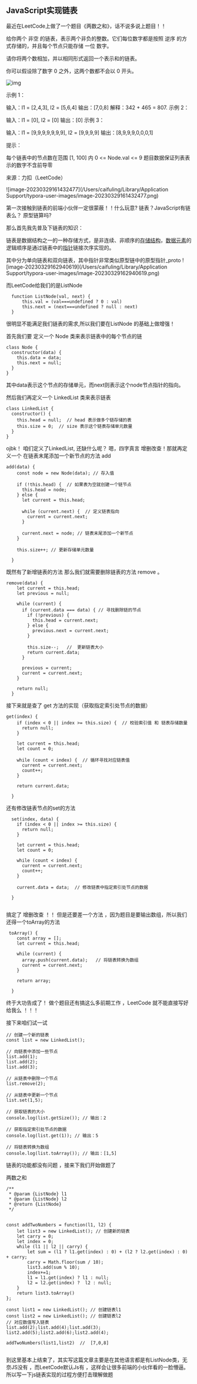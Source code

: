 ## JavaScript实现链表

最近在LeetCode上做了一个题目《两数之和》，话不说多说上题目！！

给你两个 非空 的链表，表示两个非负的整数。它们每位数字都是按照 逆序 的方式存储的，并且每个节点只能存储 一位 数字。

请你将两个数相加，并以相同形式返回一个表示和的链表。

你可以假设除了数字 0 之外，这两个数都不会以 0 开头。

![img](https://assets.leetcode-cn.com/aliyun-lc-upload/uploads/2021/01/02/addtwonumber1.jpg)

 

示例 1：

输入：l1 = [2,4,3], l2 = [5,6,4]
输出：[7,0,8]
解释：342 + 465 = 807.
示例 2：

输入：l1 = [0], l2 = [0]
输出：[0]
示例 3：

输入：l1 = [9,9,9,9,9,9,9], l2 = [9,9,9,9]
输出：[8,9,9,9,0,0,0,1]


提示：

每个链表中的节点数在范围 [1, 100] 内
0 <= Node.val <= 9
题目数据保证列表表示的数字不含前导零

来源：力扣（LeetCode）

![image-20230329161432477](/Users/caifuling/Library/Application Support/typora-user-images/image-20230329161432477.png)

第一次接触到链表的前端小伙伴一定很蒙蔽！！什么玩意?  链表？JavaScript有链表么？ 原型链算吗?

那么首先我先普及下链表的知识：

链表是数据结构之一的一种存储方式，是非连续、非顺序的[存储结构](https://baike.baidu.com/item/存储结构/350782?fromModule=lemma_inlink)，[数据元素](https://baike.baidu.com/item/数据元素/715313?fromModule=lemma_inlink)的逻辑顺序是通过链表中的[指针](https://baike.baidu.com/item/指针/2878304?fromModule=lemma_inlink)链接次序实现的。

其中分为单向链表和双向链表，其中指针非常类似原型链中的原型指针_proto
![image-20230329162940619](/Users/caifuling/Library/Application Support/typora-user-images/image-20230329162940619.png)



而LeetCode给我们的是ListNode

```
  function ListNode(val, next) {
      this.val = (val===undefined ? 0 : val)
      this.next = (next===undefined ? null : next)
  }
```

很明显不能满足我们链表的需求,所以我们要在ListNode 的基础上做增强！

首先我们要 定义一个 Node 类来表示链表中的每个节点的链

```
class Node {
  constructor(data) {
    this.data = data;
    this.next = null;
  }
}
```

其中data表示这个节点的存储单元，而next则表示这个node节点指针的指向。

然后我们再定义一个 LinkedList 类来表示链表

```
class LinkedList {
  constructor() {
    this.head = null;  // head 表示做多个链存储的表
    this.size = 0;  // size 表示这个链表存储单元数量
  }
}
```

ojbk！ 咱们定义了LinkedList,  还缺什么呢？  嗯，四字真言 增删改查！那就再定义一个 在链表末尾添加一个新节点的方法 add

```
add(data) {
    const node = new Node(data); // 存入值

    if (!this.head) {  // 如果表为空就创建一个链节点
      this.head = node;
    } else {
      let current = this.head;  
    
      while (current.next) {  // 定义链表指向
        current = current.next;
      }
    
      current.next = node; // 链表末尾添加一个新节点
    }
    
    this.size++; // 更新存储单元数量

  }

```



既然有了新增链表的方法 那么我们就需要删除链表的方法 remove 。



```
remove(data) {
    let current = this.head;
    let previous = null;

    while (current) {  
      if (current.data === data) { // 寻找删除链的节点
        if (!previous) {
          this.head = current.next;
        } else {
          previous.next = current.next;
        }
    
        this.size--;   //  更新链表大小
        return current.data;
      }
    
      previous = current;
      current = current.next;
    }
    
    return null;
  }
```



接下来就是查了 get 方法的实现（获取指定索引处节点的数据）

```
get(index) {  
    if (index < 0 || index >= this.size) {  // 校验索引值 和 链表存储数量
      return null;
    }

    let current = this.head;
    let count = 0;
    
    while (count < index) {  // 循环寻找对应链表值
      current = current.next;
      count++;
    }
    
    return current.data; 

  }
```

还有修改链表节点的set的方法



```
  set(index, data) {
    if (index < 0 || index >= this.size) {
      return null;
    }

    let current = this.head;
    let count = 0;
    
    while (count < index) {
      current = current.next;
      count++;
    }
    
    current.data = data;  // 修改链表中指定索引处节点的数据

  }


```

搞定了 增删改查  ！！ 但是还要差一个方法 ，因为题目是要输出数组，所以我们还得一个toArray的方法

```
 toArray() {
    const array = [];
    let current = this.head;

    while (current) {
      array.push(current.data);   // 将链表转换为数组
      current = current.next;
    }
    
    return array;

  } 
```

终于大功告成了！  做个题目还有搞这么多前期工作 ，LeetCode 就不能直接写好给我么 ！！！

接下来咱们试一试

```
// 创建一个新的链表
const list = new LinkedList();

// 向链表中添加一些节点
list.add(1);
list.add(2);
list.add(3);

// 从链表中删除一个节点
list.remove(2);

// 从链表中更新一个节点
list.set(1,5);

// 获取链表的大小
console.log(list.getSize()); // 输出：2

// 获取指定索引处节点的数据
console.log(list.get(1)); // 输出：5

// 将链表转换为数组
console.log(list.toArray()); // 输出：[1,5]

```

链表的功能都没有问题 ，接来下我们开始做题了

两数之和

```
/**
 * @param {ListNode} l1
 * @param {ListNode} l2
 * @return {ListNode}
 */
 

const addTwoNumbers = function(l1, l2) {
    let list3 = new LinkedList(); // 创建新的链表
    let carry = 0;
    let index = 0;
    while (l1 || l2 || carry) {
        let sum = (l1 ? l1.get(index) : 0) + (l2 ? l2.get(index) : 0) + carry;
        carry = Math.floor(sum / 10);   
        list3.add(sum % 10);
        index+=1;
        l1 = l1.get(index) ? l1 : null;
        l2 = l2.get(index) ?  l2 : null;
    }
    return list3.toArray()
};

const list1 = new LinkedList(); // 创建链表l1
const list2 = new LinkedList(); // 创建链表l2
// 对应数值写入链表
list.add(2);list.add(4);list.add(3); 
list2.add(5);list2.add(6);list2.add(4);

addTwoNumbers(list1,list2)  //  [7,0,8]


```



到这里基本上结束了，其实写这篇文章主要是在其他语言都是有ListNode类，无奈JS没有 ，而LeetCode默认Js有 ，这样会让很多前端的小伙伴看的一脸懵逼。所以写一下js链表实现的过程方便打击理解做题


